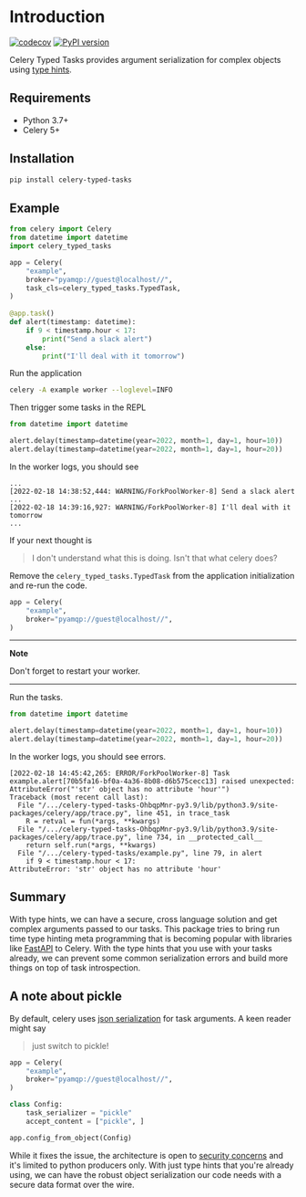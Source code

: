 # Introduction

[![codecov](https://codecov.io/gh/massover/celery-typed-tasks/branch/main/graph/badge.svg?token=IQN4K3GMAJ)](https://codecov.io/gh/massover/celery-typed-tasks)
[![PyPI version](https://badge.fury.io/py/celery-typed-tasks.svg)](https://badge.fury.io/py/celery-typed-tasks)

Celery Typed Tasks provides argument serialization for complex objects using [type hints](https://docs.python.org/3/library/typing.html).

## Requirements

- Python 3.7+
- Celery 5+

## Installation

```bash
pip install celery-typed-tasks
```

## Example

```python
from celery import Celery
from datetime import datetime
import celery_typed_tasks

app = Celery(
    "example",
    broker="pyamqp://guest@localhost//",
    task_cls=celery_typed_tasks.TypedTask,
)
    
@app.task()
def alert(timestamp: datetime):
    if 9 < timestamp.hour < 17:
        print("Send a slack alert")
    else:
        print("I'll deal with it tomorrow")
```

Run the application

```bash
celery -A example worker --loglevel=INFO
```

Then trigger some tasks in the REPL

```python
from datetime import datetime

alert.delay(timestamp=datetime(year=2022, month=1, day=1, hour=10))
alert.delay(timestamp=datetime(year=2022, month=1, day=1, hour=20))
```

In the worker logs, you should see

```
...
[2022-02-18 14:38:52,444: WARNING/ForkPoolWorker-8] Send a slack alert
...
[2022-02-18 14:39:16,927: WARNING/ForkPoolWorker-8] I'll deal with it tomorrow
...
```

If your next thought is

> I don't understand what this is doing. Isn't that what celery does?

Remove the `celery_typed_tasks.TypedTask` from the application initialization and re-run the code.

```python
app = Celery(
    "example",
    broker="pyamqp://guest@localhost//",
)
```

---
**Note**

Don't forget to restart your worker.

---

Run the tasks.

```python
from datetime import datetime

alert.delay(timestamp=datetime(year=2022, month=1, day=1, hour=10))
alert.delay(timestamp=datetime(year=2022, month=1, day=1, hour=20))
```

In the worker logs, you should see errors.

```
[2022-02-18 14:45:42,265: ERROR/ForkPoolWorker-8] Task example.alert[70b5fa16-bf0a-4a36-8b08-d6b575cecc13] raised unexpected: AttributeError("'str' object has no attribute 'hour'")
Traceback (most recent call last):
  File "/.../celery-typed-tasks-OhbqpMnr-py3.9/lib/python3.9/site-packages/celery/app/trace.py", line 451, in trace_task
    R = retval = fun(*args, **kwargs)
  File "/.../celery-typed-tasks-OhbqpMnr-py3.9/lib/python3.9/site-packages/celery/app/trace.py", line 734, in __protected_call__
    return self.run(*args, **kwargs)
  File "/.../celery-typed-tasks/example.py", line 79, in alert
    if 9 < timestamp.hour < 17:
AttributeError: 'str' object has no attribute 'hour'
```

## Summary

With type hints, we can have a secure, cross language solution and get complex arguments passed to our tasks. 
This package tries to bring run time type hinting meta programming that is becoming popular 
with libraries like [FastAPI](https://fastapi.tiangolo.com/) to Celery. With the type hints that you use with your
tasks already, we can prevent some common serialization errors and build more things on top of task introspection.

## A note about pickle

By default, celery uses [json serialization](https://docs.celeryproject.org/en/stable/userguide/calling.html?highlight=json%20serialization#serializers) for task arguments.
A keen reader might say 

> just switch to pickle!

```python 
app = Celery(
    "example",
    broker="pyamqp://guest@localhost//",
)

class Config:
    task_serializer = "pickle"
    accept_content = ["pickle", ]

app.config_from_object(Config)
```

While it fixes the issue, the architecture is open to [security concerns](https://docs.celeryproject.org/en/stable/userguide/security.html#guide-security) and it's limited to python producers only.
With just type hints that you're already using, we can have the robust object serialization our code needs with a secure data format over the wire.

